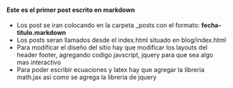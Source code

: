 #### Este es el primer post escrito en markdown

*	Los post se iran colocando en la carpeta _posts con el formato: **fecha-titulo.markdown**
*	Los posts seran llamados desde el index.html situado en blog/index.html
*	Para modificar el diseño del sitio hay que modificar los layouts del header footer, agregando codigo javscript, jquery para que sea algo mas interactivo
*	Para poder escribir ecuaciones y latex hay que agregar la libreria math.jax asi como se agrega la libreria de jquery




